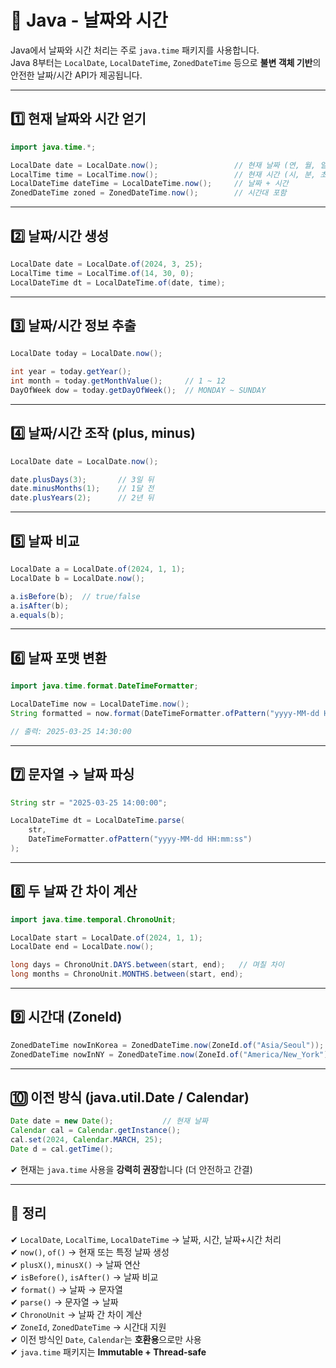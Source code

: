 # 📅 Java - 날짜와 시간

Java에서 날짜와 시간 처리는 주로 `java.time` 패키지를 사용합니다.  
Java 8부터는 `LocalDate`, `LocalDateTime`, `ZonedDateTime` 등으로 **불변 객체 기반**의 안전한 날짜/시간 API가 제공됩니다.

---

## 1️⃣ 현재 날짜와 시간 얻기

```java
import java.time.*;

LocalDate date = LocalDate.now();                 // 현재 날짜 (연, 월, 일)
LocalTime time = LocalTime.now();                 // 현재 시간 (시, 분, 초)
LocalDateTime dateTime = LocalDateTime.now();     // 날짜 + 시간
ZonedDateTime zoned = ZonedDateTime.now();        // 시간대 포함
```

---

## 2️⃣ 날짜/시간 생성

```java
LocalDate date = LocalDate.of(2024, 3, 25);
LocalTime time = LocalTime.of(14, 30, 0);
LocalDateTime dt = LocalDateTime.of(date, time);
```

---

## 3️⃣ 날짜/시간 정보 추출

```java
LocalDate today = LocalDate.now();

int year = today.getYear();
int month = today.getMonthValue();     // 1 ~ 12
DayOfWeek dow = today.getDayOfWeek();  // MONDAY ~ SUNDAY
```

---

## 4️⃣ 날짜/시간 조작 (plus, minus)

```java
LocalDate date = LocalDate.now();

date.plusDays(3);       // 3일 뒤
date.minusMonths(1);    // 1달 전
date.plusYears(2);      // 2년 뒤
```

---

## 5️⃣ 날짜 비교

```java
LocalDate a = LocalDate.of(2024, 1, 1);
LocalDate b = LocalDate.now();

a.isBefore(b);  // true/false
a.isAfter(b);
a.equals(b);
```

---

## 6️⃣ 날짜 포맷 변환

```java
import java.time.format.DateTimeFormatter;

LocalDateTime now = LocalDateTime.now();
String formatted = now.format(DateTimeFormatter.ofPattern("yyyy-MM-dd HH:mm:ss"));
```

```java
// 출력: 2025-03-25 14:30:00
```

---

## 7️⃣ 문자열 → 날짜 파싱

```java
String str = "2025-03-25 14:00:00";

LocalDateTime dt = LocalDateTime.parse(
    str,
    DateTimeFormatter.ofPattern("yyyy-MM-dd HH:mm:ss")
);
```

---

## 8️⃣ 두 날짜 간 차이 계산

```java
import java.time.temporal.ChronoUnit;

LocalDate start = LocalDate.of(2024, 1, 1);
LocalDate end = LocalDate.now();

long days = ChronoUnit.DAYS.between(start, end);   // 며칠 차이
long months = ChronoUnit.MONTHS.between(start, end);
```

---

## 9️⃣ 시간대 (ZoneId)

```java
ZonedDateTime nowInKorea = ZonedDateTime.now(ZoneId.of("Asia/Seoul"));
ZonedDateTime nowInNY = ZonedDateTime.now(ZoneId.of("America/New_York"));
```

---

## 🔟 이전 방식 (java.util.Date / Calendar)

```java
Date date = new Date();           // 현재 날짜
Calendar cal = Calendar.getInstance();
cal.set(2024, Calendar.MARCH, 25);
Date d = cal.getTime();
```


✔ 현재는 `java.time` 사용을 **강력히 권장**합니다 (더 안전하고 간결)

---

## 🎯 정리

✔ `LocalDate`, `LocalTime`, `LocalDateTime` → 날짜, 시간, 날짜+시간 처리  
✔ `now()`, `of()` → 현재 또는 특정 날짜 생성  
✔ `plusX()`, `minusX()` → 날짜 연산  
✔ `isBefore()`, `isAfter()` → 날짜 비교  
✔ `format()` → 날짜 → 문자열  
✔ `parse()` → 문자열 → 날짜  
✔ `ChronoUnit` → 날짜 간 차이 계산  
✔ `ZoneId`, `ZonedDateTime` → 시간대 지원  
✔ 이전 방식인 `Date`, `Calendar`는 **호환용**으로만 사용  
✔ `java.time` 패키지는 **Immutable + Thread-safe**

